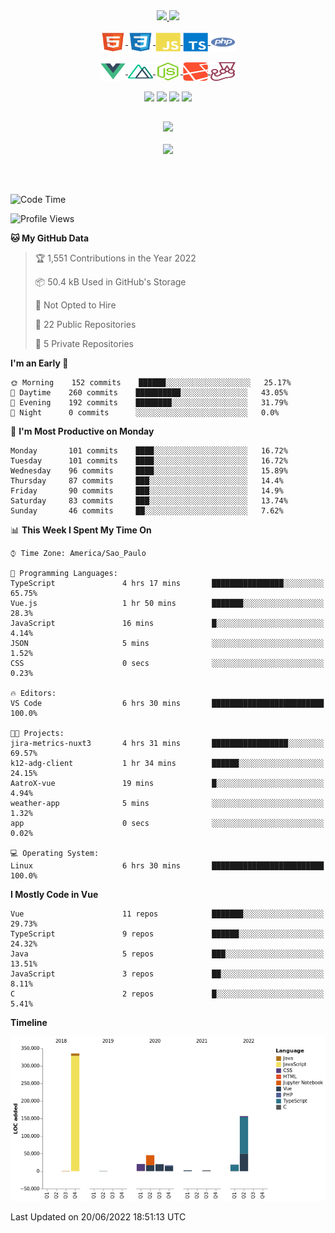 <div align="center">
  <a href="https://github.com/Rodolfo-Santos">
  <img height="180em" src="https://github-readme-stats.vercel.app/api?username=Rodolfo-Santos&show_icons=true&theme=monokai&include_all_commits=true&count_private=true"/>
  <img height="180em" src="https://github-readme-stats.vercel.app/api/top-langs/?username=Rodolfo-Santos&layout=compact&langs_count=7&theme=monokai"/>
</div>
<br/>

<div align="center">
  <img align="center" alt="HTML" height="30" width="40" src="https://raw.githubusercontent.com/devicons/devicon/master/icons/html5/html5-original.svg">
  <img align="center" alt="CSS" height="30" width="40" src="https://raw.githubusercontent.com/devicons/devicon/master/icons/css3/css3-original.svg">
  <img align="center" alt="JS" height="30" width="40" src="https://raw.githubusercontent.com/devicons/devicon/master/icons/javascript/javascript-plain.svg">
  <img align="center" alt="TS" height="30" width="40" src="https://raw.githubusercontent.com/devicons/devicon/master/icons/typescript/typescript-plain.svg">
  <img align="center" alt="PHP" height="30" width="40" src="https://raw.githubusercontent.com/devicons/devicon/master/icons/php/php-plain.svg">
</div>
  
<br/>
  
<div align="center">
  <img align="center" alt="VueJS" height="30" width="40" src="https://raw.githubusercontent.com/devicons/devicon/master/icons/vuejs/vuejs-original.svg">
  <img align="center" alt="NuxtJS" height="30" width="40" src="https://raw.githubusercontent.com/devicons/devicon/master/icons/nuxtjs/nuxtjs-original.svg">
  <img align="center" alt="NodeJS" height="30" width="40" src="https://raw.githubusercontent.com/devicons/devicon/master/icons/nodejs/nodejs-plain.svg">
  <img align="center" alt="Laravel" height="30" width="40" src="https://raw.githubusercontent.com/devicons/devicon/master/icons/laravel/laravel-plain.svg">
  <img align="center" alt="Blade" height="30" width="40" src="https://raw.githubusercontent.com/devicons/devicon/master/icons/jest/jest-plain.svg">
</div>
  
<br/>
  
<div align="center"> 
  <a href="https://www.instagram.com/rodolfo.d.santos/" target="_blank"><img src="https://img.shields.io/badge/-Instagram-%23E4405F?style=for-the-badge&logo=instagram&logoColor=white" target="_blank"></a>
 <a href="https://discord.gg/7h4QC4MA" target="_blank"><img src="https://img.shields.io/badge/Discord-7289DA?style=for-the-badge&logo=discord&logoColor=white" target="_blank"></a> 
  <a href="mailto:rodolfodossantos29@gmail.com" target="_blank"><img src="https://img.shields.io/badge/-Gmail-%23333?style=for-the-badge&logo=gmail&logoColor=white"></a>
  <a href="https://www.linkedin.com/in/rodolfosantos29/" target="_blank"><img src="https://img.shields.io/badge/-LinkedIn-%230077B5?style=for-the-badge&logo=linkedin&logoColor=white" target="_blank"></a>  
</div>
  
##
 
<div align="center">
   <img height="180em" src="http://github-readme-streak-stats.herokuapp.com?user=rodolfo-santos&theme=monokai&hide_border=true&date_format=M%20j%5B%2C%20Y%5D"/>
</div>
  
<br/>
  
<div align="center">
  <img src="https://activity-graph.herokuapp.com/graph?username=rodolfo-santos&custom_title=Rodolfo%27s%20activity%20graph&theme=monokai&hide_border=true"/>
</div>
  
##
<br/>
  
<!--START_SECTION:waka-->
![Code Time](http://img.shields.io/badge/Code%20Time-0%20secs-blue)

![Profile Views](http://img.shields.io/badge/Profile%20Views-12-blue)

**🐱 My GitHub Data** 

> 🏆 1,551 Contributions in the Year 2022
 > 
> 📦 50.4 kB Used in GitHub's Storage 
 > 
> 🚫 Not Opted to Hire
 > 
> 📜 22 Public Repositories 
 > 
> 🔑 5 Private Repositories  
 > 
**I'm an Early 🐤** 

```text
🌞 Morning    152 commits    ██████░░░░░░░░░░░░░░░░░░░   25.17% 
🌆 Daytime    260 commits    ██████████░░░░░░░░░░░░░░░   43.05% 
🌃 Evening    192 commits    ████████░░░░░░░░░░░░░░░░░   31.79% 
🌙 Night      0 commits      ░░░░░░░░░░░░░░░░░░░░░░░░░   0.0%

```
📅 **I'm Most Productive on Monday** 

```text
Monday       101 commits    ████░░░░░░░░░░░░░░░░░░░░░   16.72% 
Tuesday      101 commits    ████░░░░░░░░░░░░░░░░░░░░░   16.72% 
Wednesday    96 commits     ████░░░░░░░░░░░░░░░░░░░░░   15.89% 
Thursday     87 commits     ███░░░░░░░░░░░░░░░░░░░░░░   14.4% 
Friday       90 commits     ███░░░░░░░░░░░░░░░░░░░░░░   14.9% 
Saturday     83 commits     ███░░░░░░░░░░░░░░░░░░░░░░   13.74% 
Sunday       46 commits     ██░░░░░░░░░░░░░░░░░░░░░░░   7.62%

```


📊 **This Week I Spent My Time On** 

```text
⌚︎ Time Zone: America/Sao_Paulo

💬 Programming Languages: 
TypeScript               4 hrs 17 mins       ████████████████░░░░░░░░░   65.75% 
Vue.js                   1 hr 50 mins        ███████░░░░░░░░░░░░░░░░░░   28.3% 
JavaScript               16 mins             █░░░░░░░░░░░░░░░░░░░░░░░░   4.14% 
JSON                     5 mins              ░░░░░░░░░░░░░░░░░░░░░░░░░   1.52% 
CSS                      0 secs              ░░░░░░░░░░░░░░░░░░░░░░░░░   0.23%

🔥 Editors: 
VS Code                  6 hrs 30 mins       █████████████████████████   100.0%

🐱‍💻 Projects: 
jira-metrics-nuxt3       4 hrs 31 mins       █████████████████░░░░░░░░   69.57% 
k12-adg-client           1 hr 34 mins        ██████░░░░░░░░░░░░░░░░░░░   24.15% 
AatroX-vue               19 mins             █░░░░░░░░░░░░░░░░░░░░░░░░   4.94% 
weather-app              5 mins              ░░░░░░░░░░░░░░░░░░░░░░░░░   1.32% 
app                      0 secs              ░░░░░░░░░░░░░░░░░░░░░░░░░   0.02%

💻 Operating System: 
Linux                    6 hrs 30 mins       █████████████████████████   100.0%

```

**I Mostly Code in Vue** 

```text
Vue                      11 repos            ███████░░░░░░░░░░░░░░░░░░   29.73% 
TypeScript               9 repos             ██████░░░░░░░░░░░░░░░░░░░   24.32% 
Java                     5 repos             ███░░░░░░░░░░░░░░░░░░░░░░   13.51% 
JavaScript               3 repos             ██░░░░░░░░░░░░░░░░░░░░░░░   8.11% 
C                        2 repos             █░░░░░░░░░░░░░░░░░░░░░░░░   5.41%

```


**Timeline**

![Chart not found](https://raw.githubusercontent.com/rodolfo-santos/rodolfo-santos/main/charts/bar_graph.png) 


 Last Updated on 20/06/2022 18:51:13 UTC
<!--END_SECTION:waka-->     
              
